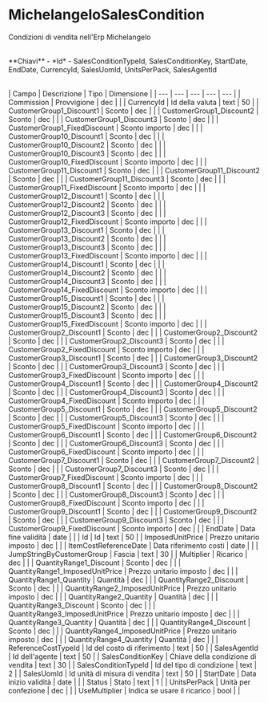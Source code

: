 # MichelangeloSalesCondition

Condizioni di vendita nell'Erp Michelangelo

<br>
**Chiavi**
- *Id*
- SalesConditionTypeId, SalesConditionKey, StartDate, EndDate, CurrencyId, SalesUomId, UnitsPerPack, SalesAgentId
<br><br>

| Campo | Descrizione | Tipo | Dimensione | 
| --- | --- | --- | --- | --- |
| Commission | Provvigione | dec |  |
| CurrencyId | Id della valuta | text | 50 |
| CustomerGroup1_Discount1 | Sconto | dec |  |
| CustomerGroup1_Discount2 | Sconto | dec |  |
| CustomerGroup1_Discount3 | Sconto | dec |  |
| CustomerGroup1_FixedDiscount | Sconto importo | dec |  |
| CustomerGroup10_Discount1 | Sconto | dec |  |
| CustomerGroup10_Discount2 | Sconto | dec |  |
| CustomerGroup10_Discount3 | Sconto | dec |  |
| CustomerGroup10_FixedDiscount | Sconto importo | dec |  |
| CustomerGroup11_Discount1 | Sconto | dec |  |
| CustomerGroup11_Discount2 | Sconto | dec |  |
| CustomerGroup11_Discount3 | Sconto | dec |  |
| CustomerGroup11_FixedDiscount | Sconto importo | dec |  |
| CustomerGroup12_Discount1 | Sconto | dec |  |
| CustomerGroup12_Discount2 | Sconto | dec |  |
| CustomerGroup12_Discount3 | Sconto | dec |  |
| CustomerGroup12_FixedDiscount | Sconto importo | dec |  |
| CustomerGroup13_Discount1 | Sconto | dec |  |
| CustomerGroup13_Discount2 | Sconto | dec |  |
| CustomerGroup13_Discount3 | Sconto | dec |  |
| CustomerGroup13_FixedDiscount | Sconto importo | dec |  |
| CustomerGroup14_Discount1 | Sconto | dec |  |
| CustomerGroup14_Discount2 | Sconto | dec |  |
| CustomerGroup14_Discount3 | Sconto | dec |  |
| CustomerGroup14_FixedDiscount | Sconto importo | dec |  |
| CustomerGroup15_Discount1 | Sconto | dec |  |
| CustomerGroup15_Discount2 | Sconto | dec |  |
| CustomerGroup15_Discount3 | Sconto | dec |  |
| CustomerGroup15_FixedDiscount | Sconto importo | dec |  |
| CustomerGroup2_Discount1 | Sconto | dec |  |
| CustomerGroup2_Discount2 | Sconto | dec |  |
| CustomerGroup2_Discount3 | Sconto | dec |  |
| CustomerGroup2_FixedDiscount | Sconto importo | dec |  |
| CustomerGroup3_Discount1 | Sconto | dec |  |
| CustomerGroup3_Discount2 | Sconto | dec |  |
| CustomerGroup3_Discount3 | Sconto | dec |  |
| CustomerGroup3_FixedDiscount | Sconto importo | dec |  |
| CustomerGroup4_Discount1 | Sconto | dec |  |
| CustomerGroup4_Discount2 | Sconto | dec |  |
| CustomerGroup4_Discount3 | Sconto | dec |  |
| CustomerGroup4_FixedDiscount | Sconto importo | dec |  |
| CustomerGroup5_Discount1 | Sconto | dec |  |
| CustomerGroup5_Discount2 | Sconto | dec |  |
| CustomerGroup5_Discount3 | Sconto | dec |  |
| CustomerGroup5_FixedDiscount | Sconto importo | dec |  |
| CustomerGroup6_Discount1 | Sconto | dec |  |
| CustomerGroup6_Discount2 | Sconto | dec |  |
| CustomerGroup6_Discount3 | Sconto | dec |  |
| CustomerGroup6_FixedDiscount | Sconto importo | dec |  |
| CustomerGroup7_Discount1 | Sconto | dec |  |
| CustomerGroup7_Discount2 | Sconto | dec |  |
| CustomerGroup7_Discount3 | Sconto | dec |  |
| CustomerGroup7_FixedDiscount | Sconto importo | dec |  |
| CustomerGroup8_Discount1 | Sconto | dec |  |
| CustomerGroup8_Discount2 | Sconto | dec |  |
| CustomerGroup8_Discount3 | Sconto | dec |  |
| CustomerGroup8_FixedDiscount | Sconto importo | dec |  |
| CustomerGroup9_Discount1 | Sconto | dec |  |
| CustomerGroup9_Discount2 | Sconto | dec |  |
| CustomerGroup9_Discount3 | Sconto | dec |  |
| CustomerGroup9_FixedDiscount | Sconto importo | dec |  |
| EndDate | Data fine validità | date |  |
| Id | Id | text | 50 |
| ImposedUnitPrice | Prezzo unitario imposto | dec |  |
| ItemCostReferenceDate | Data riferimento costi | date |  |
| JumpStringByCustomerGroup | Fascia | text | 30 |
| Multiplier | Ricarico | dec |  |
| QuantityRange1_Discount | Sconto | dec |  |
| QuantityRange1_ImposedUnitPrice | Prezzo unitario imposto | dec |  |
| QuantityRange1_Quantity | Quantità | dec |  |
| QuantityRange2_Discount | Sconto | dec |  |
| QuantityRange2_ImposedUnitPrice | Prezzo unitario imposto | dec |  |
| QuantityRange2_Quantity | Quantità | dec |  |
| QuantityRange3_Discount | Sconto | dec |  |
| QuantityRange3_ImposedUnitPrice | Prezzo unitario imposto | dec |  |
| QuantityRange3_Quantity | Quantità | dec |  |
| QuantityRange4_Discount | Sconto | dec |  |
| QuantityRange4_ImposedUnitPrice | Prezzo unitario imposto | dec |  |
| QuantityRange4_Quantity | Quantità | dec |  |
| ReferenceCostTypeId | Id del costo di riferimento | text | 50 |
| SalesAgentId | Id dell'agente | text | 50 |
| SalesConditionKey | Chiave della condizione di vendita | text | 30 |
| SalesConditionTypeId | Id del tipo di condizione | text | 2 |
| SalesUomId | Id unità di misura di vendita | text | 50 |
| StartDate | Data inizio validità | date |  |
| Status | Stato | text | 1 |
| UnitsPerPack | Unità per confezione | dec |  |
| UseMultiplier | Indica se usare il ricarico | bool |  |

